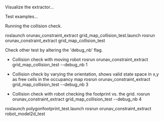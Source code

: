 Visualize the extractor...




Test examples...

Running the collision check.

roslaunch orunav_constraint_extract grid_map_collision_test.launch 
rosrun orunav_constraint_extract grid_map_collision_test 

Check other test by altering the 'debug_nb' flag.

- Collision check with moving robot
rosrun orunav_constraint_extract grid_map_collision_test --debug_nb 1

- Collision check by varying the orientation, shows valid state space in x,y as free cells in the occupancy map
rosrun orunav_constraint_extract grid_map_collision_test --debug_nb 3

- Collision check with robot checking the footprint vs. the grid.
rosrun orunav_constraint_extract grid_map_collision_test --debug_nb 4




roslaunch polygonfootprint_test.launch 
rosrun orunav_constraint_extract robot_model2d_test


